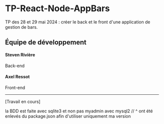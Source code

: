 # TP-React-Node-AppBars
TP des 28 et 29 mai 2024 : créer le back et le front d'une application de gestion de bars.

## Équipe de développement
#### Steven Rivière
Back-end
#### Axel Ressot
Front-end

************************
[Travail en cours]

la BDD est faite avec sqlite3 et non pas myadmin avec mysql2
// ^ ont été enlevés du package.json afin d'utiliser uniquement ma version